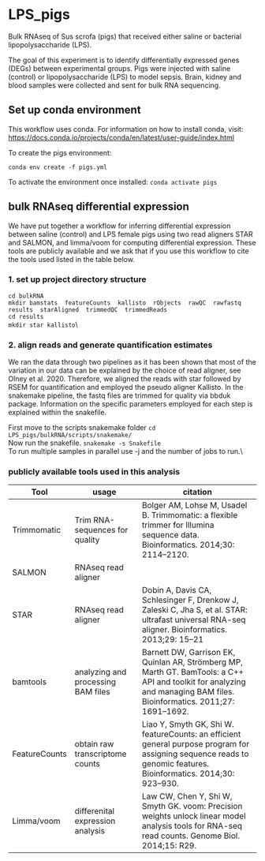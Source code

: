 # LPS_pigs
Bulk RNAseq of Sus scrofa (pigs) that received either saline or bacterial lipopolysaccharide (LPS).

The goal of this experiment is to identify differentially expressed genes (DEGs) between experimental groups.  Pigs were injected with saline (control) or lipopolysaccharide (LPS) to model sepsis.  Brain, kidney and blood samples were collected and sent for bulk RNA sequencing.

## Set up conda environment
This workflow uses conda. For information on how to install conda, visit: https://docs.conda.io/projects/conda/en/latest/user-guide/index.html 

To create the pigs environment:

`conda env create -f pigs.yml`

To activate the environment once installed:
`conda activate pigs`

## bulk RNAseq differential expression
We have put together a workflow for inferring differential expression between saline (control) and LPS female pigs using two read aligners STAR and SALMON, and limma/voom for computing differential expression. These tools are publicly available and we ask that if you use this workflow to cite the tools used listed in the table below. 

### 1. set up project directory structure
`cd bulkRNA`\
`mkdir bamstats  featureCounts  kallisto  rObjects  rawQC  rawfastq  results  starAligned  trimmedQC  trimmedReads`\
`cd results`\
`mkdir star kallisto`\

### 2. align reads and generate quantification estimates
We ran the data through two pipelines as it has been shown that most of the variation in our data can be explained by the choice of read aligner, see Olney et al. 2020. Therefore, we aligned the reads with star followed by RSEM for quantification and employed the pseudo aligner Kallisto. 
In the snakemake pipeline, the fastq files are trimmed for quality via bbduk package. Information on the specific parameters employed for each step is explained within the snakefile. 

First move to the scripts snakemake folder
`cd LPS_pigs/bulkRNA/scripts/snakemake/`\
Now run the snakefile. 
`snakemake -s Snakefile`\
To run multiple samples in parallel use -j and the number of jobs to run.\


### publicly available tools used in this analysis
Tool | usage | citation
--- | --- |  ---
Trimmomatic | Trim RNA-sequences for quality | Bolger AM, Lohse M, Usadel B. Trimmomatic: a flexible trimmer for Illumina sequence data. Bioinformatics. 2014;30: 2114–2120.
SALMON | RNAseq read aligner | <salmon citation>
STAR | RNAseq read aligner | Dobin A, Davis CA, Schlesinger F, Drenkow J, Zaleski C, Jha S, et al. STAR: ultrafast universal RNA-seq aligner. Bioinformatics. 2013;29: 15–21
bamtools | analyzing and processing BAM files | Barnett DW, Garrison EK, Quinlan AR, Strömberg MP, Marth GT. BamTools: a C++ API and toolkit for analyzing and managing BAM files. Bioinformatics. 2011;27: 1691–1692.
FeatureCounts | obtain raw transcriptome counts| Liao Y, Smyth GK, Shi W. featureCounts: an efficient general purpose program for assigning sequence reads to genomic features. Bioinformatics. 2014;30: 923–930.
Limma/voom | differenital expression analysis | Law CW, Chen Y, Shi W, Smyth GK. voom: Precision weights unlock linear model analysis tools for RNA-seq read counts. Genome Biol. 2014;15: R29.

